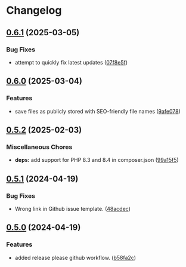 # Changelog

## [0.6.1](https://github.com/tomshaw/mediable/compare/v0.6.0...v0.6.1) (2025-03-05)


### Bug Fixes

* attempt to quickly fix latest updates ([07f8e5f](https://github.com/tomshaw/mediable/commit/07f8e5ff7e81a6cd8b9073571294449ad58932e5))

## [0.6.0](https://github.com/tomshaw/mediable/compare/v0.5.2...v0.6.0) (2025-03-04)


### Features

* save files as publicly stored with SEO-friendly file names ([9afe078](https://github.com/tomshaw/mediable/commit/9afe078380b8031039a32172cecb861af9f15ee7))

## [0.5.2](https://github.com/tomshaw/mediable/compare/v0.5.1...v0.5.2) (2025-02-03)


### Miscellaneous Chores

* **deps:** add support for PHP 8.3 and 8.4 in composer.json ([99a15f5](https://github.com/tomshaw/mediable/commit/99a15f5faf01682512283ba7a8e87e1bf68d8d3a))

## [0.5.1](https://github.com/tomshaw/mediable/compare/v0.5.0...v0.5.1) (2024-04-19)


### Bug Fixes

* Wrong link in Github issue template. ([48acdec](https://github.com/tomshaw/mediable/commit/48acdec841fd17bfb57c825ae8ee1cd8280fb785))

## [0.5.0](https://github.com/tomshaw/mediable/compare/v0.4.0...v0.5.0) (2024-04-19)


### Features

* added release please github workflow. ([b58fa2c](https://github.com/tomshaw/mediable/commit/b58fa2c866eb4d25085488d5c5e67692a36e7520))

